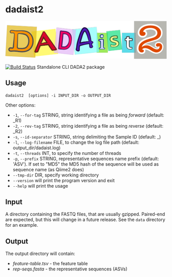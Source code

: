 # dadaist2

[![Dadaist2 logo](docs/dadaist.png)](https://github.com/quadram-institute-bioscience/dadaist2#readme)

[![Build Status](https://travis-ci.org/quadram-institute-bioscience/dadaist2.svg?branch=master)](https://travis-ci.org/quadram-institute-bioscience/dadaist2) Standalone CLI DADA2 package


## Usage

```
dadaist2  [options] -i INPUT_DIR -o OUTPUT_DIR
```

Other options:
* `-1`, `--for-tag` STRING, string identifying a file as being _forward_ (default: \_R1)
* `-2`, `--rev-tag` STRING, string identifying a file as being _reverse_ (default: \_R2)
* `-s`, `--id-separator` STRING, string delimiting the Sample ID (default: _)
* `-l`, `--log-filename` FILE, to change the log file path (default: output_dir/dadaist.log)
* `-t`, `--threads` INT, to specify the number of threads
* `-p`, `--prefix` STRING, representative sequences name prefix (default: 'ASV'). If set to "MD5" the MD5 hash of the sequence will be used as sequence name (as Qiime2 does)
* `--tmp-dir` DIR, specify working directory
* `--version` will print the program version and exit
* `--help` will print the usage 

## Input 

A directory containing the FASTQ files, that are usually gzipped. Paired-end are expected, but this will change in a future release. See the `data` directory for an example.

## Output

The output directory will contain:
* _feature-table.tsv_ - the feature table 
* _rep-seqs.fasta_ - the representative sequences (ASVs)
